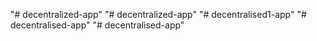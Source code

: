 "# decentralized-app" 
"# decentralized-app" 
"# decentralised1-app" 
"# decentralised-app" 
"# decentralised-app" 
